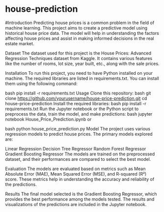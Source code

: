 # house-prediction
#Introduction
Predicting house prices is a common problem in the field of machine learning. This project aims to create a predictive model using historical house price data. The model will help in understanding the factors affecting house prices and assist in making informed decisions in the real estate market.

Dataset
The dataset used for this project is the House Prices: Advanced Regression Techniques dataset from Kaggle. It contains various features like the number of rooms, lot size, year built, etc., along with the sale prices.

Installation
To run this project, you need to have Python installed on your machine. The required libraries are listed in requirements.txt. You can install them using the following command:

bash
pip install -r requirements.txt
Usage
Clone this repository:
bash
git clone https://github.com/yourusername/house-price-prediction.git
cd house-price-prediction
Install the required libraries:
bash
pip install -r requirements.txt
Run the Jupyter notebook or the Python script to preprocess the data, train the model, and make predictions:
bash
jupyter notebook House_Price_Prediction.ipynb
or

bash
python house_price_prediction.py
Model
The project uses various regression models to predict house prices. The primary models explored are:

Linear Regression
Decision Tree Regressor
Random Forest Regressor
Gradient Boosting Regressor
The models are trained on the preprocessed dataset, and their performances are compared to select the best model.

Evaluation
The models are evaluated based on metrics such as Mean Absolute Error (MAE), Mean Squared Error (MSE), and R-squared (R²) score. These metrics help in understanding the accuracy and reliability of the predictions.

Results
The final model selected is the Gradient Boosting Regressor, which provides the best performance among the models tested. The results and visualizations of the predictions are included in the Jupyter notebook.
